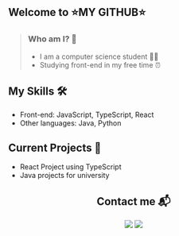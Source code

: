 ## Welcome to ⭐MY GITHUB⭐

> ### Who am I? 🚀
> - I am a computer science student 👨‍💻
> - Studying front-end in my free time ⏰

## My Skills 🛠️
- Front-end: JavaScript, TypeScript, React
- Other languages: Java, Python

## Current Projects 🌟
- React Project using TypeScript
- Java projects for university

<div align=center>
  
## Contact me 📬

  <a target="blank" href="https://www.linkedin.com/in/mg-haas/"><img src="https://img.shields.io/badge/LinkedIn-0077B5?style=for-the-badge&logo=linkedin&logoColor=white" /></a>
  <a target="blank" href="mailto:martinhaas2005@gmail.com"><img src="https://img.shields.io/badge/Gmail-D14836?style=for-the-badge&logo=gmail&logoColor=white"/></a>
</div>
